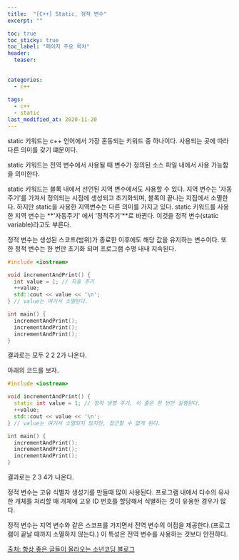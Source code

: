 ```yaml
---
title:  "[C++] Static, 정적 변수"
excerpt: ""

toc: true
toc_sticky: true
toc_label: "페이지 주요 목차"
header:
  teaser: 
  
  
categories:
  - c++
  
tags:
  - c++
  - static
last_modified_at: 2020-11-20
---
```


static 키워드는 c++ 언어에서 가장 혼동되는 키워드 중 하나이다. 사용되는 곳에 따라 다른 의미를 갖기 떄문이다.

static 키워드는 전역 변수에서 사용될 때 변수가 정의된 소스 파일 내에서 사용 가능함을 의미한다.

static 키워드는 블록 내에서 선언된 지역 변수에서도 사용할 수 있다. 지역 변수는 '자동주기'를 가져서 정의되는 시점에 생성되고 초기화되며, 블록이 끝나는 지점에서 소멸한다.
하지만 static을 사용한 지역변수는 다른 의미를 가지고 있다. static 키워드를 사용한 지역 변수는 **'자동주기' 에서 '정적주기'**로 바뀐다. 이것을 정적 변수(static variable)라고도 부른다.

정적 변수는 생성된 스코프(범위)가 종료한 이후에도 해당 값을 유지하는 변수이다. 또한 정적 변수는 한 번만 초기화 되며 프로그램 수명 내내 지속된다.

```cpp
#include <iostream>

void incrementAndPrint() {
  int value = 1; // 자동 주기
  ++value;
  std::cout << value << '\n';
} // value는 여기서 소멸된다.

int main() {
  incrementAndPrint();
  incrementAndPrint();
  incrementAndPrint();
}
```

결과로는 모두 2 2 2가 나온다.

아래의 코드를 보자.

```cpp
#include <iostream>

void incrementAndPrint() {
  static int value = 1; // 정적 생명 주기. 이 줄은 한 번만 실행된다.
  ++value;
  std::cout << value << '\n';
} // value는 여기서 소멸되지 않지만, 접근할 수 없게 된다.

int main() {
  incrementAndPrint();
  incrementAndPrint();
  incrementAndPrint();
}
```

결과로는 2 3 4가 나온다.

정적 변수는 고유 식별자 생성기를 만들때 많이 사용된다. 프로그램 내에서 다수의 유사한 개체를 처리할 때 개체에 고유 ID 번호를 할당해서 식별하는 것이 유용한 경우가 많다.

정적 변수는 지역 변수와 같은 스코프를 가지면서 전역 변수의 이점을 제공한다.(프로그램이 끝날 때까지 소멸하지 않는다.) 이 특성은 전역 변수를 사용하는 것보다 안전하다.

[출처: 항상 좋은 글들이 올라오는 소년코딩 블로그](https://boycoding.tistory.com/169)
